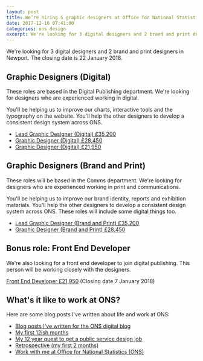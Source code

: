 ```yaml
---
layout: post  
title: We’re hiring 5 graphic designers at Office for National Statistics (ONS)
date: 2017-12-16 07:41:00  
categories: ons design
excerpt: We're looking for 3 digital designers and 2 brand and print designers in Newport.
---
```


We're looking for 3 digital designers and 2 brand and print designers in Newport. The closing date is 22 January 2018.

## Graphic Designers (Digital)

These roles are based in the Digital Publishing department. We're looking for designers who are experienced working in digital.

You'll be helping us to improve our charts, interactive tools and the typography on the website. You'll help the other designers to develop a consistent design system across ONS.

- [Lead Graphic Designer (Digital) £35,200](https://www.civilservicejobs.service.gov.uk/csr/jobs.cgi?jcode=1563104)
- [Graphic Designer (Digital) £28,450](https://www.civilservicejobs.service.gov.uk/csr/jobs.cgi?jcode=1563087)
- [Graphic Designer (Digital) £21,950](https://www.civilservicejobs.service.gov.uk/csr/jobs.cgi?jcode=1563101)

## Graphic Designers (Brand and Print)

These roles will be based in the Comms department. We're looking for designers who are experienced working in print and communications.

You'll be helping us to improve our brand identity, reports and exhibition materials. You'll help the other designers to develop a consistent design system across ONS. These roles will include some digital things too.

- [Lead Graphic Designer (Brand and Print) £35,200](https://www.civilservicejobs.service.gov.uk/csr/jobs.cgi?jcode=1563120 )
- [Graphic Designer (Brand and Print) £28,450](https://www.civilservicejobs.service.gov.uk/csr/jobs.cgi?jcode=1563118)

## Bonus role: Front End Developer

We're also looking for a front end developer to join digital publishing. This person will be working closely with the designers.

[Front End Developer £21,950](https://www.civilservicejobs.service.gov.uk/csr/jobs.cgi?jcode=1564122) (Closing date 7 January 2018)

## What's it like to work at ONS?

Here are some blog posts I've written about life and work at ONS:

- [Blog posts I've written for the ONS digital blog](https://digitalblog.ons.gov.uk/author/benjy/)
- [My first 12ish months](http://www.benjystanton.co.uk/blog/my-first-12ish-months/)
- [My 12 year quest to get a public service design job](http://www.benjystanton.co.uk/blog/my-12-year-quest/)
- [Retrospective (my first 2 months)](http://www.benjystanton.co.uk/blog/retrospective-my-first-2-months/)
- [Work with me at Office for National Statistics (ONS)](http://www.benjystanton.co.uk/blog/work-with-me-at-office-for-national-statistics-ons/)
